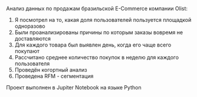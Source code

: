 Анализ данных по продажам бразильской E-Commerce компании Olist:

1) Я посмотрел на то, какая доля пользователей пользуется площадкой одноразово
2) Были проанализированы причины по которым заказы вовремя не доставляются
3) Для каждого товара был выявлен день, когда его чаще всего покупают
4) Рассчитано среднее количество покупок в неделю для каждого пользователя
5) Проведён когортный анализ
6) Проведена RFM - сегментация

Проект выполнен в Jupiter Notebook на языке Python
